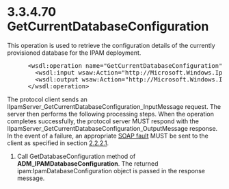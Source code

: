 <html dir="LTR" xmlns:mshelp="http://msdn.microsoft.com/mshelp" xmlns:ddue="http://ddue.schemas.microsoft.com/authoring/2003/5" xmlns:xlink="http://www.w3.org/1999/xlink" xmlns:tool="http://www.microsoft.com/tooltip">
 <body>
 <div id="header">
 <h1 class="heading">3.3.4.70 GetCurrentDatabaseConfiguration</h1>
 </div>
 <div id="mainSection">
 <div id="mainBody">
 <div id="allHistory" class="saveHistory"></div>
 <div id="sectionSection0" class="section" name="collapseableSection">
 

<p>This operation is used to retrieve the configuration details
of the currently provisioned database for the IPAM deployment.</p>

<dl>
<dd>
<div><pre> &lt;wsdl:operation name=&quot;GetCurrentDatabaseConfiguration&quot;&gt;
   &lt;wsdl:input wsaw:Action=&quot;http://Microsoft.Windows.Ipam/IIpamServer/GetCurrentDatabaseConfiguration&quot; message=&quot;ipam:IIpamServer_GetCurrentDatabaseConfiguration_InputMessage&quot; /&gt;
   &lt;wsdl:output wsaw:Action=&quot;http://Microsoft.Windows.Ipam/IIpamServer/GetCurrentDatabaseConfigurationResponse&quot; message=&quot;ipam:IIpamServer_GetCurrentDatabaseConfiguration_OutputMessage&quot; /&gt;
 &lt;/wsdl:operation&gt;
</pre></div>
</dd></dl>

<p>The protocol client sends an
IIpamServer_GetCurrentDatabaseConfiguration_InputMessage request. The server
then performs the following processing steps. When the operation completes
successfully, the protocol server MUST respond with the
IIpamServer_GetCurrentDatabaseConfiguration_OutputMessage response. In the
event of a failure, an appropriate <a href="21b4a631-8f28-420f-822f-c5f879d5046e.md#gt_ec8728a8-1a75-426f-8767-aa1932c7c19f">SOAP fault</a> MUST be sent to
the client as specified in section <a href="a90ad88d-2468-4ac1-bbb9-8f921d15bbc8.md">2.2.2.1</a>.</p>

<ol><li><p><span> </span>Call
GetDatabaseConfiguration method of <b>ADM_IPAMDatabaseConfiguration</b>. The
returned ipam:IpamDatabaseConfiguration object is passed in the response
message.</p>

</li></ol>
 </div>
 </div>
 </div>
 </body>
</html>